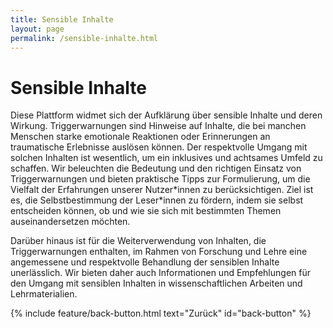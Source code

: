 ```yaml
---
title: Sensible Inhalte
layout: page
permalink: /sensible-inhalte.html
---
```


# Sensible Inhalte

Diese Plattform widmet sich der Aufklärung über sensible Inhalte und deren Wirkung. Triggerwarnungen sind Hinweise auf Inhalte, die bei manchen Menschen starke emotionale Reaktionen oder Erinnerungen an traumatische Erlebnisse auslösen können. Der respektvolle Umgang mit solchen Inhalten ist wesentlich, um ein inklusives und achtsames Umfeld zu schaffen. Wir beleuchten die Bedeutung und den richtigen Einsatz von Triggerwarnungen und bieten praktische Tipps zur Formulierung, um die Vielfalt der Erfahrungen unserer Nutzer\*innen zu berücksichtigen. Ziel ist es, die Selbstbestimmung der Leser*innen zu fördern, indem sie selbst entscheiden können, ob und wie sie sich mit bestimmten Themen auseinandersetzen möchten.

Darüber hinaus ist für die Weiterverwendung von Inhalten, die Triggerwarnungen enthalten, im Rahmen von Forschung und Lehre eine angemessene und respektvolle Behandlung der sensiblen Inhalte unerlässlich. Wir bieten daher auch Informationen und Empfehlungen für den Umgang mit sensiblen Inhalten in wissenschaftlichen Arbeiten und Lehrmaterialien.

{% include feature/back-button.html text="Zurück" id="back-button" %}
